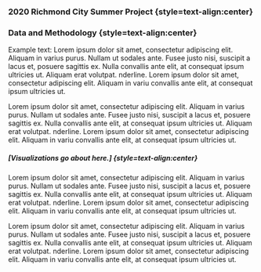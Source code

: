 ### 2020 Richmond City Summer Project {style=text-align:center}
### Data and Methodology {style=text-align:center}

Example text: Lorem ipsum dolor sit amet, consectetur adipiscing elit. Aliquam in varius purus. Nullam ut sodales ante. Fusee justo nisi, suscipit a lacus et, posuere sagittis ex. Nulla convallis ante elit, at consequat ipsum ultricies ut. Aliquam erat volutpat. nderline. Lorem ipsum dolor sit amet, consectetur adipiscing elit. Aliquam in variu convallis ante elit, at consequat ipsum ultricies ut.

Lorem ipsum dolor sit amet, consectetur adipiscing elit. Aliquam in varius purus. Nullam ut sodales ante. Fusee justo nisi, suscipit a lacus et, posuere sagittis ex. Nulla convallis ante elit, at consequat ipsum ultricies ut. Aliquam erat volutpat. nderline. Lorem ipsum dolor sit amet, consectetur adipiscing elit. Aliquam in variu convallis ante elit, at consequat ipsum ultricies ut.

##### [Visualizations go about here.] {style=text-align:center}

Lorem ipsum dolor sit amet, consectetur adipiscing elit. Aliquam in varius purus. Nullam ut sodales ante. Fusee justo nisi, suscipit a lacus et, posuere sagittis ex. Nulla convallis ante elit, at consequat ipsum ultricies ut. Aliquam erat volutpat. nderline. Lorem ipsum dolor sit amet, consectetur adipiscing elit. Aliquam in variu convallis ante elit, at consequat ipsum ultricies ut.

Lorem ipsum dolor sit amet, consectetur adipiscing elit. Aliquam in varius purus. Nullam ut sodales ante. Fusee justo nisi, suscipit a lacus et, posuere sagittis ex. Nulla convallis ante elit, at consequat ipsum ultricies ut. Aliquam erat volutpat. nderline. Lorem ipsum dolor sit amet, consectetur adipiscing elit. Aliquam in variu convallis ante elit, at consequat ipsum ultricies ut.